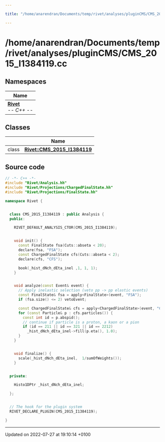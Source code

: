 ```yaml
---

title: "/home/anarendran/Documents/temp/rivet/analyses/pluginCMS/CMS_2015_I1384119.cc"

---
```


# /home/anarendran/Documents/temp/rivet/analyses/pluginCMS/CMS_2015_I1384119.cc



## Namespaces

| Name           |
| -------------- |
| **[Rivet](http://example.org/namespaces/namespacerivet/)** <br>-*- C++ -*-  |

## Classes

|                | Name           |
| -------------- | -------------- |
| class | **[Rivet::CMS_2015_I1384119](http://example.org/classes/classrivet_1_1cms__2015__i1384119/)**  |




## Source code

```cpp
// -*- C++ -*-
#include "Rivet/Analysis.hh"
#include "Rivet/Projections/ChargedFinalState.hh"
#include "Rivet/Projections/FinalState.hh"

namespace Rivet {


  class CMS_2015_I1384119 : public Analysis {
  public:

    RIVET_DEFAULT_ANALYSIS_CTOR(CMS_2015_I1384119);


    void init() {
      const FinalState fsa(Cuts::abseta < 20);
      declare(fsa, "FSA");
      const ChargedFinalState cfs(Cuts::abseta < 2);
      declare(cfs, "CFS");

      book(_hist_dNch_dEta_inel ,1, 1, 1);
    }


    void analyze(const Event& event) {
      // Apply inelastic selection (veto pp -> pp elastic events)
      const FinalState& fsa = apply<FinalState>(event, "FSA");
      if (fsa.size() <= 2) vetoEvent;

      const ChargedFinalState& cfs = apply<ChargedFinalState>(event, "CFS");
      for (const Particle& p : cfs.particles()) {
        const int id = p.abspid();
        // continue if particle is a proton, a kaon or a pion
        if (id == 211 || id == 321 || id == 2212) 
          _hist_dNch_dEta_inel->fill(p.eta(), 1.0);
      }
    }


    void finalize() {
      scale(_hist_dNch_dEta_inel,  1/sumOfWeights());
    }


  private:

    Histo1DPtr _hist_dNch_dEta_inel;

  };


  // The hook for the plugin system
  RIVET_DECLARE_PLUGIN(CMS_2015_I1384119);

}
```


-------------------------------

Updated on 2022-07-27 at 19:10:14 +0100
